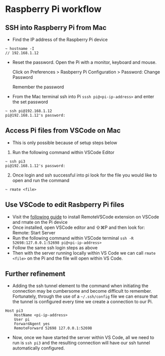 # Raspberry Pi workflow

## SSH into Raspberry Pi from Mac
* Find the IP address of the Raspberry Pi device 
```shell
~ hostname -I
// 192.168.1.12 
```
* Reset the password. Open the Pi with a monitor, keyboard and mouse. 

  Click on Preferences > Rasbperry Pi Configuration > Password: Change Password

  Remember the password

* From the Mac terminal ssh into Pi `sssh pi@<pi-ip-address>` and enter the set password
```shell
~ ssh pi@192.168.1.12
pi@192.168.1.12's password:
```

## Access Pi files from VSCode on Mac
* This is only possible because of setup steps below
1. Run the following command within VSCode Editor
```shell
~ ssh pi3
pi@192.168.1.12's password:
```
2. Once login and ssh successful into pi look for the file you would like to open and run the command
```shell
~ rmate <file>
```

## Use VSCode to edit Rasbperry Pi files
* Visit the [following guide](https://blog.technologee.co.uk/remote-editing-using-vs-code/) to install RemoteVSCode extension on VSCode and rmate on the Pi device
* Once installed, open VSCode editor and ⇧⌘P and then look for: Remote: Start Server
* Run the following command within VSCode terminal `ssh -R 52698:127.0.0.1:52698 pi@<pi-ip-address>`
* Follow the same ssh login steps as above
* Then with the server running locally within VS Code we can call  `rmate <file>` on the Pi and the file will open within VS Code.

## Further refinement
* Adding the ssh tunnel element to the command when initiating the connection may be cumbersome and become difficult to remember. Fortunately, through the use of a `~/.ssh/config` file we can ensure that the tunnel is configured every time we create a connection to our Pi.

```
Host pi3  
    HostName <pi-ip-address>
    User pi
    ForwardAgent yes
    RemoteForward 52698 127.0.0.1:52698
```
* Now, once we have started the server within VS Code, all we need to run is `ssh pi3` and the resulting connection will have our ssh tunnel automatically configured.